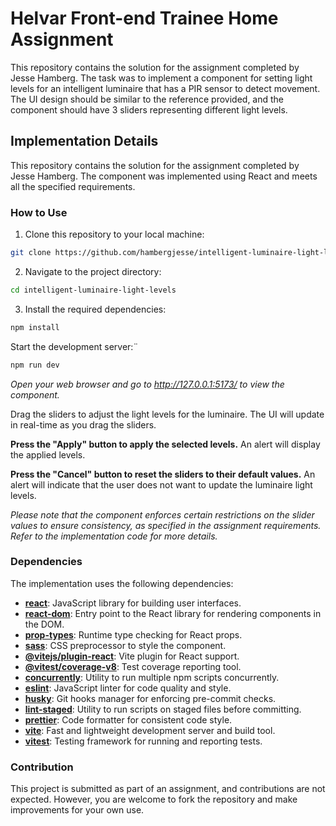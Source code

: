 # Helvar Front-end Trainee Home Assignment

This repository contains the solution for the assignment completed by Jesse Hamberg. The task was to implement a component for setting light levels for an intelligent luminaire that has a PIR sensor to detect movement. The UI design should be similar to the reference provided, and the component should have 3 sliders representing different light levels.

## Implementation Details

This repository contains the solution for the assignment completed by Jesse Hamberg. The component was implemented using React and meets all the specified requirements.

### How to Use

1. Clone this repository to your local machine:

```bash
git clone https://github.com/hambergjesse/intelligent-luminaire-light-levels.git
```

2. Navigate to the project directory:

```bash
cd intelligent-luminaire-light-levels
```

3. Install the required dependencies:

```bash
npm install
```

Start the development server:¨

```bash
npm run dev
```

_Open your web browser and go to http://127.0.0.1:5173/ to view the component._

Drag the sliders to adjust the light levels for the luminaire. The UI will update in real-time as you drag the sliders.

**Press the "Apply" button to apply the selected levels.** An alert will display the applied levels.

**Press the "Cancel" button to reset the sliders to their default values.** An alert will indicate that the user does not want to update the luminaire light levels.

_Please note that the component enforces certain restrictions on the slider values to ensure consistency, as specified in the assignment requirements. Refer to the implementation code for more details._

### Dependencies

The implementation uses the following dependencies:

- [**react**](https://reactjs.org/): JavaScript library for building user interfaces.
- [**react-dom**](https://reactjs.org/docs/react-dom.html): Entry point to the React library for rendering components in the DOM.
- [**prop-types**](https://www.npmjs.com/package/prop-types): Runtime type checking for React props.
- [**sass**](https://sass-lang.com/): CSS preprocessor to style the component.
- [**@vitejs/plugin-react**](https://github.com/vitejs/vite/tree/main/packages/plugin-react): Vite plugin for React support.
- [**@vitest/coverage-v8**](https://www.npmjs.com/package/@vitest/coverage-v8): Test coverage reporting tool.
- [**concurrently**](https://www.npmjs.com/package/concurrently): Utility to run multiple npm scripts concurrently.
- [**eslint**](https://eslint.org/): JavaScript linter for code quality and style.
- [**husky**](https://typicode.github.io/husky/#/): Git hooks manager for enforcing pre-commit checks.
- [**lint-staged**](https://www.npmjs.com/package/lint-staged): Utility to run scripts on staged files before committing.
- [**prettier**](https://prettier.io/): Code formatter for consistent code style.
- [**vite**](https://vitejs.dev/): Fast and lightweight development server and build tool.
- [**vitest**](https://vitest.dev/): Testing framework for running and reporting tests.

### Contribution

This project is submitted as part of an assignment, and contributions are not expected. However, you are welcome to fork the repository and make improvements for your own use.
